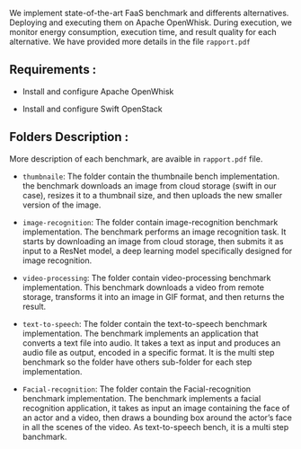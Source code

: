 
We implement state-of-the-art FaaS benchmark and differents alternatives. Deploying and executing them on Apache OpenWhisk. During execution, we monitor energy consumption, execution time, and result quality for each alternative. We have provided more details in the file `rapport.pdf`  

## Requirements : 

  * Install and configure Apache OpenWhisk
  
  * Install and configure Swift OpenStack 
  

## Folders Description : 

More description of each benchmark, are avaible in `rapport.pdf`  file. 

  * `thumbnaile`:  The folder contain the thumbnaile bench implementation. the benchmark downloads an image from cloud storage (swift in our case), resizes it to a thumbnail size, and then uploads the new smaller version of the image.
  
  * `image-recognition`: The folder contain image-recognition benchmark implementation. The benchmark performs an image recognition task. It starts by downloading an image from cloud storage, then submits it as input to a ResNet model, a deep learning model specifically designed for image recognition. 
  
  * `video-processing`: The folder contain  video-processing benchmark implementation. This benchmark downloads a video from remote storage, transforms it into an image in GIF format, and then returns the result.
  
  * `text-to-speech`: The folder contain the text-to-speech benchmark implementation. The benchmark implements an application that converts a text file into audio. It takes a text as input and produces an audio file as output, encoded in a specific format. It is the multi step benchmark so the folder have others sub-folder for each step implementation. 

  * `Facial-recognition`: The folder contain the Facial-recognition benchmark implementation. The benchmark implements a facial recognition application, it takes as input an image containing the face of an actor and a video, then draws a bounding box around the actor’s face in all the scenes of the video. As text-to-speech bench, it is a multi step banchmark.  

  
 